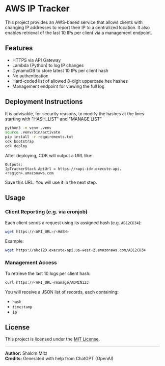# AWS IP Tracker

This project provides an AWS-based service that allows clients with changing IP addresses to report their IP to a centralized location. It also enables retrieval of the last 10 IPs per client via a management endpoint.

## Features

- HTTPS via API Gateway
- Lambda (Python) to log IP changes
- DynamoDB to store latest 10 IPs per client hash
- No authentication
- Hard-coded list of allowed 8-digit uppercase hex hashes
- Management endpoint for viewing the full log

## Deployment Instructions

It is advisable, for security reasons, to modify the hashes at the lines starting with "HASH_LIST" and "MANAGE LIST"

```bash
python3 -m venv .venv
source .venv/bin/activate
pip install -r requirements.txt
cdk bootstrap
cdk deploy
```

After deploying, CDK will output a URL like:

```
Outputs:
IpTrackerStack.ApiUrl = https://<api-id>.execute-api.<region>.amazonaws.com
```

Save this URL. You will use it in the next step.

## Usage

### Client Reporting (e.g. via cronjob)
Each client sends a request using its assigned hash (e.g. `AB12CD34`):

```bash
wget https://<API_URL>/<HASH>
```

Example:

```bash
wget https://abc123.execute-api.us-west-2.amazonaws.com/AB12CD34
```

### Management Access

To retrieve the last 10 logs per client hash:

```bash
curl https://<API_URL>/manage/ADMIN123
```

You will receive a JSON list of records, each containing:
- `hash`
- `timestamp`
- `ip`

## License

This project is licensed under the [MIT License](LICENSE).

---

**Author:** Shalom Mitz  
**Credits:** Generated with help from ChatGPT (OpenAI)
